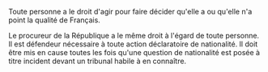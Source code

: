   
 Toute personne a le droit d'agir pour faire décider qu'elle a ou qu'elle n'a point la qualité de Français.  

  
 Le procureur de la République a le même droit à l'égard de toute personne. Il est défendeur nécessaire à toute action déclaratoire de nationalité. Il doit être mis en cause toutes les fois qu'une question de nationalité est posée à titre incident devant un tribunal habile à en connaître.  
